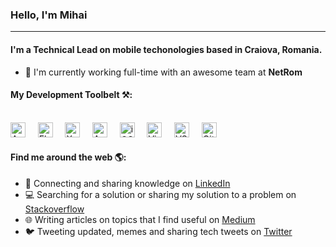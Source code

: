 ### Hello, I'm Mihai
---
#### I'm a Technical Lead on mobile techonologies based in Craiova, Romania.

- 🏢 I'm currently working full-time with an awesome team at **NetRom**

#### My Development Toolbelt ⚒:
<br><img alt="Android" title="Android" src="https://user-images.githubusercontent.com/2779957/123782903-7740b200-d8de-11eb-9c76-9671a6fc5903.png" height="24">&nbsp;&nbsp;&nbsp;&nbsp;
<img alt="Flutter" title="Flutter" src="https://user-images.githubusercontent.com/1680157/87443756-49c6ff80-c5cc-11ea-9052-ecd76bb5ce81.png" height="24">&nbsp;&nbsp;&nbsp;&nbsp;
<img alt="Xamarin" title="Xamarin" src="https://user-images.githubusercontent.com/2779957/123782861-6abc5980-d8de-11eb-98d5-9f0bd37d5b48.png" height="24">&nbsp;&nbsp;&nbsp;&nbsp;
<img alt="Android Studio" title="Android Studio" src="https://user-images.githubusercontent.com/2779957/123782649-38aaf780-d8de-11eb-8bf1-ceed215f2bd0.png" height="24">&nbsp;&nbsp;&nbsp;&nbsp;
<img alt="iOS" title="iOS" src="https://user-images.githubusercontent.com/2779957/123782567-24ff9100-d8de-11eb-81ea-720d97a4f74b.jpg" height="24">&nbsp;&nbsp;&nbsp;&nbsp;
<img alt="Visual Studio" title="Visual Studio" src="https://user-images.githubusercontent.com/2779957/123782384-f7b2e300-d8dd-11eb-955e-547582e5fd3f.png" height="24">&nbsp;&nbsp;&nbsp;&nbsp;
<img alt="VS Code" title="VS Code" src="https://user-images.githubusercontent.com/1680157/87443751-492e6900-c5cc-11ea-9854-f82d4d921133.png" height="24">&nbsp;&nbsp;&nbsp;&nbsp;
<img alt="Git" title="Git" src="https://user-images.githubusercontent.com/1680157/87443755-49c6ff80-c5cc-11ea-954a-579f7c72873a.png" height="24">&nbsp;&nbsp;&nbsp;&nbsp;
#### Find me around the web 🌎:
- 💼 Connecting and sharing knowledge on <a href="https://www.linkedin.com/in/mihai-baluta-cujba-63b7ba65/">LinkedIn</a>
- 💻 Searching for a solution or sharing my solution to a problem on <a href="https://stackoverflow.com/users/8208808/mihaibc">Stackoverflow</a>
- 🌐 Writing articles on topics that I find useful on <a href="https://mihaibc.medium.com/">Medium</a>
- 🐦 Tweeting updated, memes and sharing tech tweets on <a href="https://twitter.com/mihaibc">Twitter</a>

